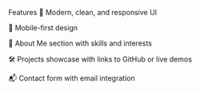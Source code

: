 Features
🎨 Modern, clean, and responsive UI

📱 Mobile-first design

🧠 About Me section with skills and interests

🛠️ Projects showcase with links to GitHub or live demos

📬 Contact form with email integration 
